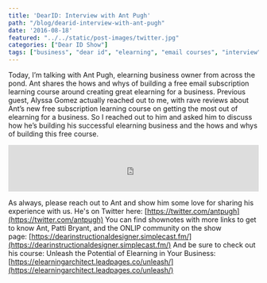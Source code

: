 ```yaml
---
title: 'DearID: Interview with Ant Pugh'
path: "/blog/dearid-interview-with-ant-pugh"
date: '2016-08-18'
featured: "../../static/post-images/twitter.jpg"
categories: ["Dear ID Show"]
tags: ["business", "dear id", "elearning", "email courses", "interview", "subscription learning"]
---
```


Today, I’m talking with Ant Pugh, elearning business owner from across the pond. Ant shares the hows and whys of building a free email subscription learning course around creating great elearning for a business. Previous guest, Alyssa Gomez actually reached out to me, with rave reviews about Ant’s new free subscription learning course on getting the most out of elearning for a business. So I reached out to him and asked him to discuss how he’s building his successful elearning business and the hows and whys of building this free course.

<iframe src="https://simplecast.com/e/42600?style=medium-light" width="100%" height="94px" frameborder="0" scrolling="no" seamless=""></iframe>

As always, please reach out to Ant and show him some love for sharing his experience with us. He's on Twitter here: [https://twitter.com/antpugh](https://twitter.com/antpugh) You can find shownotes with more links to get to know Ant, Patti Bryant, and the ONLIP community on the show page: [https://dearinstructionaldesigner.simplecast.fm/](https://dearinstructionaldesigner.simplecast.fm/) And be sure to check out his course: Unleash the Potential of Elearning in Your Business: [https://elearningarchitect.leadpages.co/unleash/](https://elearningarchitect.leadpages.co/unleash/)
